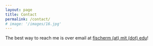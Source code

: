 ```yaml
---
layout: page
title: Contact
permalink: /contact/
# image: '/images/16.jpg'
---
```


The best way to reach me is over email at [fischerm (at) mit (dot) edu](mailto:fischerm@mit.edu)!